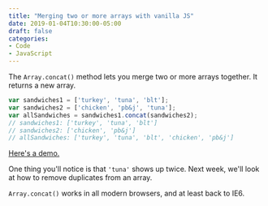```yaml
---
title: "Merging two or more arrays with vanilla JS"
date: 2019-01-04T10:30:00-05:00
draft: false
categories:
- Code
- JavaScript
---
```


The `Array.concat()` method lets you merge two or more arrays together. It returns a new array.

```js
var sandwiches1 = ['turkey', 'tuna', 'blt'];
var sandwiches2 = ['chicken', 'pb&j', 'tuna'];
var allSandwiches = sandwiches1.concat(sandwiches2);
// sandwiches1: ['turkey', 'tuna', 'blt']
// sandwiches2: ['chicken', 'pb&j']
// allSandwiches: ['turkey', 'tuna', 'blt', 'chicken', 'pb&j']
```

[Here's a demo.](https://codepen.io/cferdinandi/pen/ZVxGQo?editors=0012)

One thing you'll notice is that `'tuna'` shows up twice. Next week, we'll look at how to remove duplicates from an array.

`Array.concat()` works in all modern browsers, and at least back to IE6.
